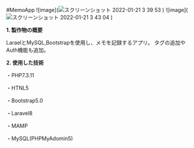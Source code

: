#MemoApp
![image](![スクリーンショット 2022-01-21 3 39 53](https://user-images.githubusercontent.com/95395675/150401754-8bec201e-b3fb-45cc-9f3a-85cdfe66946a.png)
)
![image](![スクリーンショット 2022-01-21 3 43 04](https://user-images.githubusercontent.com/95395675/150401899-396acb15-bd5e-492f-b321-fe2f78b86197.png)
)

**1. 製作物の概要**

LaraelとMySQL,Bootstrapを使用し、メモを記録するアプリ。
タグの追加やAuth機能も追加。

**2. 使用した技術**

・PHP7.3.11

・HTNL5

・Bootstrap5.0

・Laravel8

・MAMP

・MySQL(PHPMyAdomin5)
